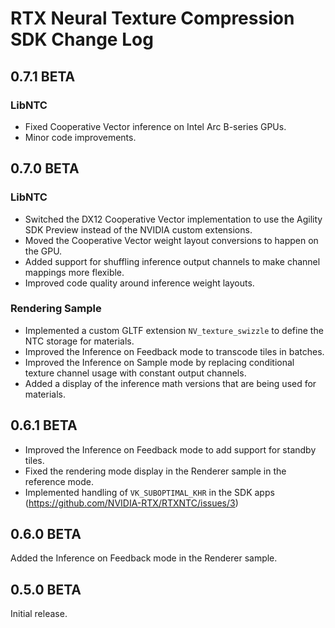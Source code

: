 # RTX Neural Texture Compression SDK Change Log

## 0.7.1 BETA

### LibNTC

- Fixed Cooperative Vector inference on Intel Arc B-series GPUs.
- Minor code improvements.

## 0.7.0 BETA

### LibNTC

- Switched the DX12 Cooperative Vector implementation to use the Agility SDK Preview instead of the NVIDIA custom extensions.
- Moved the Cooperative Vector weight layout conversions to happen on the GPU.
- Added support for shuffling inference output channels to make channel mappings more flexible.
- Improved code quality around inference weight layouts.

### Rendering Sample

- Implemented a custom GLTF extension `NV_texture_swizzle` to define the NTC storage for materials.
- Improved the Inference on Feedback mode to transcode tiles in batches.
- Improved the Inference on Sample mode by replacing conditional texture channel usage with constant output channels.
- Added a display of the inference math versions that are being used for materials.

## 0.6.1 BETA

- Improved the Inference on Feedback mode to add support for standby tiles.
- Fixed the rendering mode display in the Renderer sample in the reference mode.
- Implemented handling of `VK_SUBOPTIMAL_KHR` in the SDK apps (https://github.com/NVIDIA-RTX/RTXNTC/issues/3)

## 0.6.0 BETA

Added the Inference on Feedback mode in the Renderer sample.

## 0.5.0 BETA

Initial release.